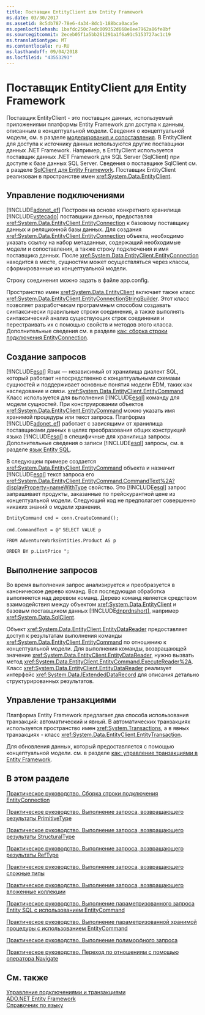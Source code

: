 ```yaml
---
title: Поставщик EntityClient для Entity Framework
ms.date: 03/30/2017
ms.assetid: 8c5db787-78e6-4a34-8dc1-188bca0aca5e
ms.openlocfilehash: 1bafdc250c7edc009352d668e8ee7962a86fe8bf
ms.sourcegitcommit: 2eceb05f1a5bb261291a1f6a91c5153727ac1c19
ms.translationtype: MT
ms.contentlocale: ru-RU
ms.lasthandoff: 09/04/2018
ms.locfileid: "43553293"
---
```

# <a name="entityclient-provider-for-the-entity-framework"></a>Поставщик EntityClient для Entity Framework
Поставщик EntityClient - это поставщик данных, используемый приложениями платформы Entity Framework для доступа к данным, описанным в концептуальной модели. Сведения о концептуальной модели, см. в разделе [моделирования и сопоставления](../../../../../docs/framework/data/adonet/ef/modeling-and-mapping.md). В EntityClient для доступа к источнику данных используются другие поставщики данных .NET Framework. Например, в EntityClient используется поставщик данных .NET Framework для SQL Server (SqlClient) при доступе к базе данных SQL Server. Сведения о поставщике SqlClient см. в разделе [SqlClient для Entity Framework](../../../../../docs/framework/data/adonet/ef/sqlclient-for-the-entity-framework.md). Поставщик EntityClient реализован в пространстве имен <xref:System.Data.EntityClient>.  
  
## <a name="managing-connections"></a>Управление подключениями  
 [!INCLUDE[adonet_ef](../../../../../includes/adonet-ef-md.md)] Построен на основе конкретного хранилища [!INCLUDE[vstecado](../../../../../includes/vstecado-md.md)] поставщики данных, предоставляя <xref:System.Data.EntityClient.EntityConnection> к базовому поставщику данных и реляционной базы данных. Для создания <xref:System.Data.EntityClient.EntityConnection> объекта, необходимо указать ссылку на набор метаданных, содержащий необходимые модели и сопоставления, а также строку подключения и имя поставщика данных. После <xref:System.Data.EntityClient.EntityConnection> находится в месте, сущностям может осуществляться через классы, сформированные из концептуальной модели.  
  
 Строку соединения можно задать в файле app.config.  
  
 Пространство имен <xref:System.Data.EntityClient> включает также класс <xref:System.Data.EntityClient.EntityConnectionStringBuilder>. Этот класс позволяет разработчикам программным способом создавать синтаксически правильные строки соединения, а также выполнять синтаксический анализ существующих строк соединения и перестраивать их с помощью свойств и методов этого класса. Дополнительные сведения см. в разделе [как: сборка строки подключения EntityConnection](../../../../../docs/framework/data/adonet/ef/how-to-build-an-entityconnection-connection-string.md).  
  
## <a name="creating-queries"></a>Создание запросов  
 [!INCLUDE[esql](../../../../../includes/esql-md.md)] Язык — независимый от хранилища диалект SQL, который работает непосредственно с концептуальными схемами сущностей и поддерживает основные понятия модели EDM, таких как наследование и связи. <xref:System.Data.EntityClient.EntityCommand> Класс используется для выполнения [!INCLUDE[esql](../../../../../includes/esql-md.md)] команду для модели сущностей. При конструировании объектов <xref:System.Data.EntityClient.EntityCommand> можно указать имя хранимой процедуры или текст запроса. Платформа [!INCLUDE[adonet_ef](../../../../../includes/adonet-ef-md.md)] работает с зависящими от хранилища поставщиками данных в целях преобразования общих конструкций языка [!INCLUDE[esql](../../../../../includes/esql-md.md)] в специфичные для хранилища запросы. Дополнительные сведения о записи [!INCLUDE[esql](../../../../../includes/esql-md.md)] запросы, см. в разделе [язык Entity SQL](../../../../../docs/framework/data/adonet/ef/language-reference/entity-sql-language.md).  
  
 В следующем примере создается <xref:System.Data.EntityClient.EntityCommand> объекта и назначит [!INCLUDE[esql](../../../../../includes/esql-md.md)] текст запроса его <xref:System.Data.EntityClient.EntityCommand.CommandText%2A?displayProperty=nameWithType> свойство. Это [!INCLUDE[esql](../../../../../includes/esql-md.md)] запрос запрашивает продукты, заказанные по прейскурантной цене из концептуальной модели. Следующий код не предполагает совершенно никаких знаний о модели хранения.  
  
 `EntityCommand cmd = conn.CreateCommand();`  
  
 `cmd.CommandText = @"` `SELECT VALUE p`  
  
 `FROM AdventureWorksEntities.Product AS p`  
  
 `ORDER BY p.ListPrice ";`  
  
## <a name="executing-queries"></a>Выполнение запросов  
 Во время выполнения запрос анализируется и преобразуется в каноническое дерево команд. Вся последующая обработка выполняется над деревом команд. Дерево команд является средством взаимодействия между объектом <xref:System.Data.EntityClient> и базовым поставщиком данных [!INCLUDE[dnprdnshort](../../../../../includes/dnprdnshort-md.md)], например <xref:System.Data.SqlClient>.  
  
 Объект <xref:System.Data.EntityClient.EntityDataReader> предоставляет доступ к результатам выполнения команды <xref:System.Data.EntityClient.EntityCommand> по отношению к концептуальной модели. Для выполнения команды, возвращающей значение <xref:System.Data.EntityClient.EntityDataReader>, нужно вызвать метод <xref:System.Data.EntityClient.EntityCommand.ExecuteReader%2A>. Класс <xref:System.Data.EntityClient.EntityDataReader> реализует интерфейс <xref:System.Data.IExtendedDataRecord> для описания детально структурированных результатов.  
  
## <a name="managing-transactions"></a>Управление транзакциями  
 Платформа Entity Framework предлагает два способа использования транзакций: автоматический и явный. В автоматических транзакциях используется пространство имен <xref:System.Transactions>, а в явных транзакциях - класс <xref:System.Data.EntityClient.EntityTransaction>.  
  
 Для обновления данных, который предоставляется с помощью концептуальной модели. см. в разделе [как: управление транзакциями в Entity Framework](https://msdn.microsoft.com/library/4a55eb7f-f826-4a48-9df1-aebe2352ebef).  
  
## <a name="in-this-section"></a>В этом разделе  
 [Практическое руководство. Сборка строки подключения EntityConnection](../../../../../docs/framework/data/adonet/ef/how-to-build-an-entityconnection-connection-string.md)  
  
 [Практическое руководство. Выполнение запроса, возвращающего результаты PrimitiveType](../../../../../docs/framework/data/adonet/ef/how-to-execute-a-query-that-returns-primitivetype-results.md)  
  
 [Практическое руководство. Выполнение запроса, возвращающего результаты StructuralType](../../../../../docs/framework/data/adonet/ef/how-to-execute-a-query-that-returns-structuraltype-results.md)  
  
 [Практическое руководство. Выполнение запроса, возвращающего результаты RefType](../../../../../docs/framework/data/adonet/ef/how-to-execute-a-query-that-returns-reftype-results.md)  
  
 [Практическое руководство. Выполнение запроса, возвращающего сложные типы](../../../../../docs/framework/data/adonet/ef/how-to-execute-a-query-that-returns-complex-types.md)  
  
 [Практическое руководство. Выполнение запроса, возвращающего вложенные коллекции](../../../../../docs/framework/data/adonet/ef/how-to-execute-a-query-that-returns-nested-collections.md)  
  
 [Практическое руководство. Выполнение параметризованного запроса Entity SQL с использованием EntityCommand](../../../../../docs/framework/data/adonet/ef/how-to-execute-a-parameterized-entity-sql-query-using-entitycommand.md)  
  
 [Практическое руководство. Выполнение параметризованной хранимой процедуры с использованием EntityCommand](../../../../../docs/framework/data/adonet/ef/how-to-execute-a-parameterized-stored-procedure-using-entitycommand.md)  
  
 [Практическое руководство. Выполнение полиморфного запроса](../../../../../docs/framework/data/adonet/ef/how-to-execute-a-polymorphic-query.md)  
  
 [Практическое руководство. Переход по отношениям с помощью оператора Navigate](../../../../../docs/framework/data/adonet/ef/how-to-navigate-relationships-with-the-navigate-operator.md)  
  
## <a name="see-also"></a>См. также  
 [Управление подключениями и транзакциями](https://msdn.microsoft.com/library/b6659d2a-9a45-4e98-acaa-d7a8029e5b99)  
 [ADO.NET Entity Framework](../../../../../docs/framework/data/adonet/ef/index.md)  
 [Справочник по языку](../../../../../docs/framework/data/adonet/ef/language-reference/index.md)
